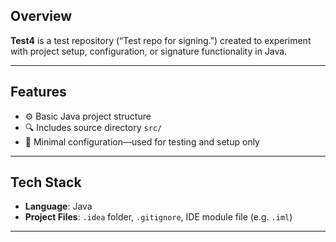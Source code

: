 ## Overview

**Test4** is a test repository (“Test repo for signing.”) created to experiment with project setup, configuration, or signature functionality in Java.

---

## Features

- ⚙️ Basic Java project structure  
- 🔍 Includes source directory `src/`  
- 🚫 Minimal configuration—used for testing and setup only  

---

## Tech Stack

- **Language**: Java  
- **Project Files**: `.idea` folder, `.gitignore`, IDE module file (e.g. `.iml`)  

---
